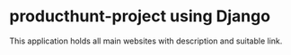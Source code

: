# producthunt-project using Django
This application holds all main websites with description and suitable link.
